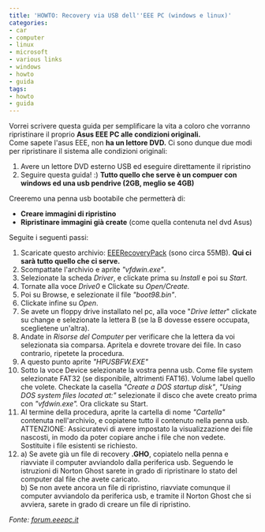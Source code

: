 ```yaml
---
title: 'HOWTO: Recovery via USB dell''EEE PC (windows e linux)'
categories:
- car
- computer
- linux
- microsoft
- various links
- windows
- howto
- guida
tags:
- howto
- guida
---
```

Vorrei scrivere questa guida per semplificare la vita a coloro che vorranno
ripristinare il proprio **Asus EEE PC alle condizioni originali.**  
Come sapete l'asus EEE, non **ha un lettore DVD.** Ci sono dunque due modi per
ripristinare il sistema alle condizioni originali:

  1. Avere un lettore DVD esterno USB ed eseguire direttamente il ripristino
  2. Seguire questa guida! :) **Tutto quello che serve è un compuer con windows ed una usb pendrive (2GB, meglio se 4GB)**
  
Creeremo una penna usb bootabile che permetterà di:

  * **Creare immagini di ripristino**
  * **Ripristinare immagini già create** (come quella contenuta nel dvd Asus)
  
Seguite i seguenti passi:

  1. Scaricate questo archivio: [EEERecoveryPack]({{site.url}}/files/eeerecovery.rar) (sono circa 55MB). **Qui ci sarà tutto quello che ci serve.**
  2. Scompattate l'archivio e aprite _"vfdwin.exe"_.
  3. Selezionate la scheda _Driver_, e clickate prima su _Install_ e poi su _Start_.
  4. Tornate alla voce _Drive0_ e Clickate su _Open/Create._
  5. Poi su Browse, e selezionate il file _"boot98.bin"_.
  6. Clickate infine su _Open_.
  7. Se avete un floppy drive installato nel pc, alla voce "_Drive letter_" clickate su change e selezionate la lettera B (se la B dovesse essere occupata, sceglietene un'altra).
  8. Andate in _Risorse del Computer_ per verificare che la lettera da voi selezionata sia comparsa. Apritela e dovrete trovare dei file. In caso contrario, ripetete la procedura.
  9. A questo punto aprite _"HPUSBFW.EXE"_
  10. Sotto la voce Device selezionate la vostra penna usb. Come file system selezionate FAT32 (se disponibile, altrimenti FAT16). Volume label quello che volete. Checkate la casella _"Create a DOS startup disk"_, _"Using DOS system files located at:"_ selezionate il disco che avete creato prima con _"vfdwin.exe"._ Ora clickate su Start.
  11. Al termine della procedura, aprite la cartella di nome _"Cartella"_ contenuta nell'archivio, e copiatene tutto il contenuto nella penna usb. ATTENZIONE: Assicuratevi di avere impostato la visualizzazione dei file nascosti, in modo da poter copiare anche i file che non vedete. Sostituite i file esistenti se richiesto.
  12. a) Se avete già un file di recovery **.GHO**, copiatelo nella penna e riavviate il computer avviandolo dalla periferica usb. Seguendo le istruzioni di Norton Ghost sarete in grado di ripristinare lo stato del computer dal file che avete caricato.  
      b) Se non avete ancora un file di ripristino, riavviate comunque il computer
      avviandolo da periferica usb, e tramite il Norton Ghost che si avviera, sarete
      in grado di creare un file di ripristino.

_Fonte: [forum.eeepc.it](http://forum.eeepc.it/viewtopic.php?id=5077)_


